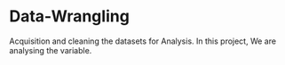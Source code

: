 # Data-Wrangling
Acquisition and cleaning the datasets for Analysis.
In this project, We are analysing the variable.
